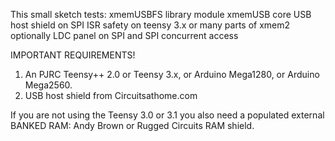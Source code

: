 This small sketch tests:
xmemUSBFS library module
xmemUSB core 
USB host shield on SPI
ISR safety on teensy 3.x or many parts of xmem2
optionally LDC panel on SPI and SPI concurrent access

IMPORTANT REQUIREMENTS!
1. An PJRC Teensy++ 2.0 or Teensy 3.x, or Arduino Mega1280, or Arduino Mega2560.
2. USB host shield from Circuitsathome.com

If you are not using the Teensy 3.0 or 3.1 you also need a 
populated external BANKED RAM: Andy Brown or Rugged Circuits RAM shield.
